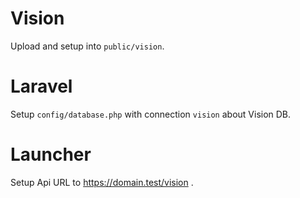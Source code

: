 # Vision

Upload and setup into `public/vision`.

# Laravel

Setup `config/database.php` with connection `vision` about Vision DB.

# Launcher

Setup Api URL to https://domain.test/vision .
